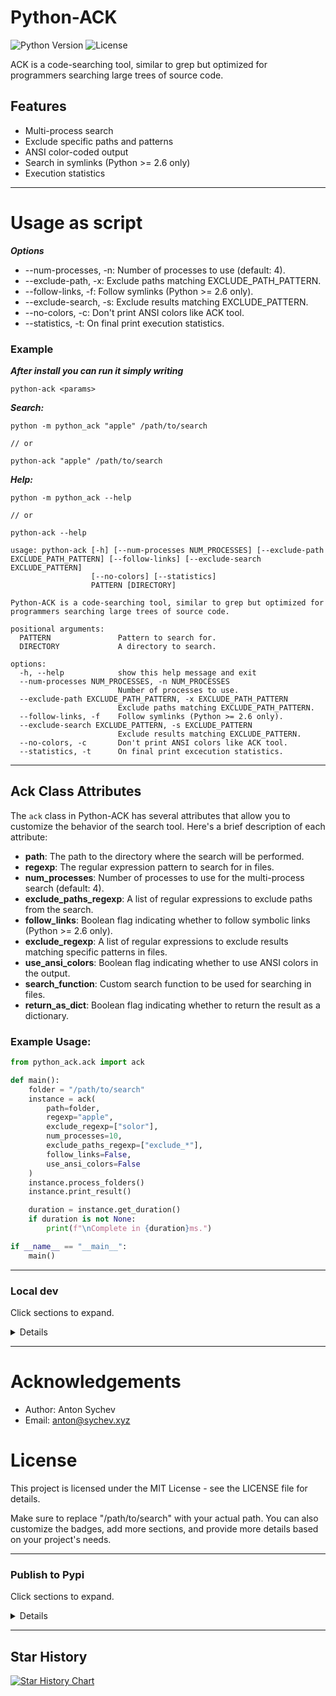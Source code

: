 # Python-ACK

![Python Version](https://img.shields.io/badge/python-3.6%2B-blue.svg)
![License](https://img.shields.io/badge/license-MIT-blue.svg)

ACK is a code-searching tool, similar to grep but optimized for programmers searching large trees of source code.

## Features
- Multi-process search
- Exclude specific paths and patterns
- ANSI color-coded output
- Search in symlinks (Python >= 2.6 only)
- Execution statistics

---

# Usage as script
***Options***
* --num-processes, -n: Number of processes to use (default: 4).
* --exclude-path, -x: Exclude paths matching EXCLUDE_PATH_PATTERN.
* --follow-links, -f: Follow symlinks (Python >= 2.6 only).
* --exclude-search, -s: Exclude results matching EXCLUDE_PATTERN.
* --no-colors, -c: Don't print ANSI colors like ACK tool.
* --statistics, -t: On final print execution statistics.


### Example

***After install you can run it simply writing***
```shell
python-ack <params>
```

***Search:***
```shell
python -m python_ack "apple" /path/to/search

// or

python-ack "apple" /path/to/search
```

***Help:***
```shell
python -m python_ack --help

// or

python-ack --help
```

```
usage: python-ack [-h] [--num-processes NUM_PROCESSES] [--exclude-path EXCLUDE_PATH_PATTERN] [--follow-links] [--exclude-search EXCLUDE_PATTERN]
                  [--no-colors] [--statistics]
                  PATTERN [DIRECTORY]

Python-ACK is a code-searching tool, similar to grep but optimized for programmers searching large trees of source code.

positional arguments:
  PATTERN               Pattern to search for.
  DIRECTORY             A directory to search.

options:
  -h, --help            show this help message and exit
  --num-processes NUM_PROCESSES, -n NUM_PROCESSES
                        Number of processes to use.
  --exclude-path EXCLUDE_PATH_PATTERN, -x EXCLUDE_PATH_PATTERN
                        Exclude paths matching EXCLUDE_PATH_PATTERN.
  --follow-links, -f    Follow symlinks (Python >= 2.6 only).
  --exclude-search EXCLUDE_PATTERN, -s EXCLUDE_PATTERN
                        Exclude results matching EXCLUDE_PATTERN.
  --no-colors, -c       Don't print ANSI colors like ACK tool.
  --statistics, -t      On final print excecution statistics.

```

---

## Ack Class Attributes

The `ack` class in Python-ACK has several attributes that allow you to customize the behavior of the search tool. Here's a brief description of each attribute:

- **path**: The path to the directory where the search will be performed.
- **regexp**: The regular expression pattern to search for in files.
- **num_processes**: Number of processes to use for the multi-process search (default: 4).
- **exclude_paths_regexp**: A list of regular expressions to exclude paths from the search.
- **follow_links**: Boolean flag indicating whether to follow symbolic links (Python >= 2.6 only).
- **exclude_regexp**: A list of regular expressions to exclude results matching specific patterns in files.
- **use_ansi_colors**: Boolean flag indicating whether to use ANSI colors in the output.
- **search_function**: Custom search function to be used for searching in files.
- **return_as_dict**: Boolean flag indicating whether to return the result as a dictionary.

### Example Usage:

```python
from python_ack.ack import ack

def main():
    folder = "/path/to/search"
    instance = ack(
        path=folder,
        regexp="apple",
        exclude_regexp=["solor"],
        num_processes=10,
        exclude_paths_regexp=["exclude_*"],
        follow_links=False,
        use_ansi_colors=False
    )
    instance.process_folders()
    instance.print_result()

    duration = instance.get_duration()
    if duration is not None:
        print(f"\nComplete in {duration}ms.")

if __name__ == "__main__":
    main()

```

---

### Local dev


Click sections to expand.

<a id="local-dev">
<details>
    <summary> Command-line commands </summary>

</a>

In root folder run `pip install -e .`

```shell
cd /tests
python test.py
```

## Local cli run

```shell
python -m python_ack
```

</details>

---

# Acknowledgements
* Author: Anton Sychev
* Email: anton@sychev.xyz


# License
This project is licensed under the MIT License - see the LICENSE file for details.


Make sure to replace "/path/to/search" with your actual path. You can also customize the badges, add more sections, and provide more details based on your project's needs.


---

### Publish to Pypi

Click sections to expand.

<a id="publish-to-pypi">
<details>
    <summary> Command-line commands </summary>
</a>

***Local:***
```shell
python -m pip install build twine
python3 -m build   
twine check dist/*
twine upload dist/*
```

***Live:***
No need do nothing GitHub have Workflow action its publish auto

</details>

---

## Star History

[![Star History Chart](https://api.star-history.com/svg?repos=klich3/python-ack&type=Date)](https://star-history.com/#klich3/python-ack&Date)
